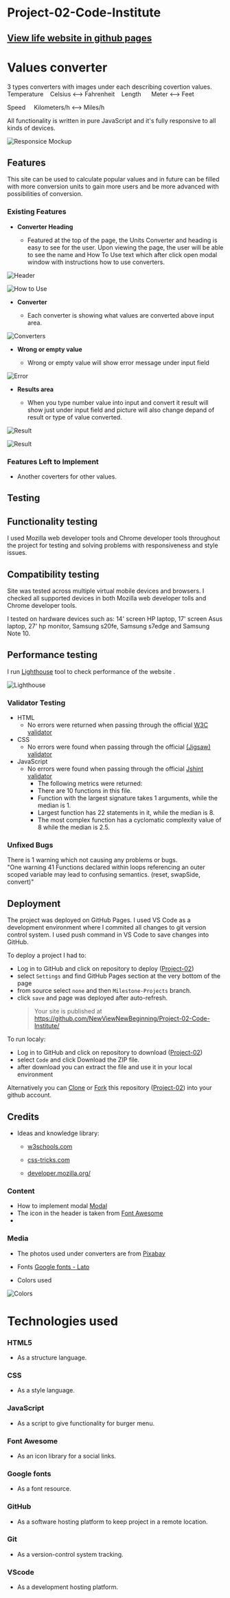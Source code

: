 # Project-02-Code-Institute

## [View life website in github pages](https://newviewnewbeginning.github.io/Project-02-Code-Institute/?fbclid=IwAR08GFwaCjcxqDqrs54Y8vWdcBJFv4CljcEI5Zlqa5LEJ3RPSNeGcV05ELM)


# Values converter

3 types converters with images under each describing covertion values.
 
Temperature    Celsius <--> Fahrenheit  
 
Length      Meter <--> Feet

Speed     Kilometers/h <--> Miles/h

All functionality is written in pure JavaScript and it's fully responsive to all kinds of devices. 

![Responsice Mockup](!(https://github.com/NewViewNewBeginning/Project-02-Code-Institute/blob/main/assets/readme-img/amIresponsive.png))

## Features 

This site can be used to calculate popular values and in future can be filled with more conversion units to gain more users and be more advanced with possibilities of conversion. 

### Existing Features

- __Converter Heading__

  - Featured at the top of the page, the Units Converter and heading is easy to see for the user. Upon viewing the page, the user will be able to see the name and How To Use text which after click open modal window with instructions how to use converters.

![Header](https://github.com/NewViewNewBeginning/Project-02-Code-Institute/blob/main/assets/readme-img/header-scr.png)

![How to Use](https://github.com/NewViewNewBeginning/Project-02-Code-Institute/blob/main/assets/readme-img/Modal-scr.png)

- __Converter__

  - Each converter is showing what values are converted above input area.

![Converters](https://github.com/NewViewNewBeginning/Project-02-Code-Institute/blob/main/assets/readme-img/converters-scr.png)

- __Wrong or empty value__

  - Wrong or empty value will show error message under input field 

![Error](https://github.com/NewViewNewBeginning/Project-02-Code-Institute/blob/main/assets/readme-img/converter-alert-scr.png)

- __Results area__

  - When you type number value into input and convert it result will show just under input field and picture will also change depand of result or type of value converted. 

![Result](https://github.com/NewViewNewBeginning/Project-02-Code-Institute/blob/main/assets/readme-img/converter-other-img-scr.png)

![Result](https://github.com/NewViewNewBeginning/Project-02-Code-Institute/blob/main/assets/readme-img/miles-img-scr.png)


### Features Left to Implement

- Another coverters for other values.

## Testing 


## Functionality testing

I used Mozilla web developer tools and Chrome developer tools throughout the project for testing and solving problems with responsiveness and style issues.

## Compatibility testing

Site was tested across multiple virtual mobile devices and browsers. I checked all supported devices in both Mozilla web developer tolls and Chrome developer tools.

I tested on hardware devices such as: 14' screen HP laptop, 17' screen Asus laptop, 27' hp monitor, Samsung s20fe, Samsung s7edge and Samsung Note 10.

## Performance testing

I run [Lighthouse](https://developers.google.com/web/tools/lighthouse/) tool to check performance of the website .

![Lighthouse ](https://github.com/NewViewNewBeginning/Project-02-Code-Institute/blob/main/assets/readme-img/lighthouse-scr.png)


### Validator Testing 

- HTML
    - No errors were returned when passing through the official [W3C validator](https://validator.w3.org/nu/?doc=https%3A%2F%2Fnewviewnewbeginning.github.io%2FProject-02-Code-Institute%2F%3Ffbclid%3DIwAR08GFwaCjcxqDqrs54Y8vWdcBJFv4CljcEI5Zlqa5LEJ3RPSNeGcV05ELM)
- CSS
    - No errors were found when passing through the official [(Jigsaw) validator](https://jigsaw.w3.org/css-validator/validator?uri=https%3A%2F%2Fnewviewnewbeginning.github.io%2FProject-02-Code-Institute%2F%3Ffbclid%3DIwAR08GFwaCjcxqDqrs54Y8vWdcBJFv4CljcEI5Zlqa5LEJ3RPSNeGcV05ELM&profile=css3svg&usermedium=all&warning=1&vextwarning=&lang=pl-PL)
- JavaScript
    - No errors were found when passing through the official [Jshint validator](https://jshint.com/)
      - The following metrics were returned: 
      - There are 10 functions in this file.
      - Function with the largest signature takes 1 arguments, while the median is 1.
      - Largest function has 22 statements in it, while the median is 8.
      - The most complex function has a cyclomatic complexity value of 8 while the median is 2.5.

### Unfixed Bugs

There is 1 warning which not causing any problems or bugs.  
"One warning
41	Functions declared within loops referencing an outer scoped variable may lead to confusing semantics. (reset, swapSide, convert)"

## Deployment

The project was deployed on GitHub Pages. I used VS Code as a development environment where I commited all changes to git version control system.
I used push command in VS Code to save changes into GitHub.

To deploy a project I had to:

- Log in to GitHub and click on repository to deploy ([Project-02](https://github.com/NewViewNewBeginning/Project-02-Code-Institute))
- select `Settings` and find GitHub Pages section at the very bottom of the page
- from source select `none` and then `Milestone-Projects` branch.
- click `save` and page was deployed after auto-refresh.
  > Your site is published at https://github.com/NewViewNewBeginning/Project-02-Code-Institute/

To run localy:

- Log in to GitHub and click on repository to download ([Project-02](https://github.com/NewViewNewBeginning/Project-02-Code-Institute))
- select `Code` and click Download the ZIP file.
- after download you can extract the file and use it in your local environment

Alternatively you can [Clone](https://docs.github.com/en/free-pro-team@latest/github/creating-cloning-and-archiving-repositories/cloning-a-repository)
or [Fork](https://docs.github.com/en/free-pro-team@latest/github/getting-started-with-github/fork-a-repo)
this repository ([Project-02](https://github.com/NewViewNewBeginning/Project-02-Code-Institute)) into your github account.


## Credits 

- Ideas and knowledge library:

  - [w3schools.com](https://www.w3schools.com)

  - [css-tricks.com](https://css-tricks.com/)

  - [developer.mozilla.org/](https://developer.mozilla.org/)

### Content 

- How to implement modal [Modal](https://www.youtube.com/watch?v=XH5OW46yO8I)
- The icon in the header is taken from [Font Awesome](https://fontawesome.com/)
- 

### Media

- The photos used under converters are from [Pixabay](https://pixabay.com/)

- Fonts [Google fonts - Lato](https://fonts.google.com/)

- Colors used 

![Colors](https://github.com/NewViewNewBeginning/Project-02-Code-Institute/blob/main/assets/readme-img/colors-scr.png)




# Technologies used

### HTML5

- As a structure language.

### CSS

- As a style language.

### JavaScript

- As a script to give functionality for burger menu.

### Font Awesome

- As an icon library for a social links.

### Google fonts

- As a font resource.

### GitHub

- As a software hosting platform to keep project in a remote location.

### Git

- As a version-control system tracking.

### VScode

- As a development hosting platform.




